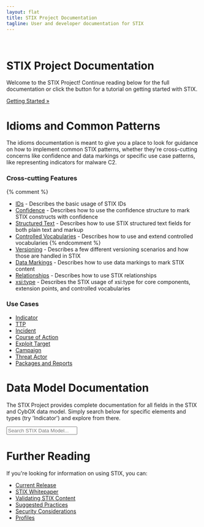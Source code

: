 ```yaml
---
layout: flat
title: STIX Project Documentation
tagline: User and developer documentation for STIX
---
```


<br />
<div class="jumbotron">
  <h1>STIX Project Documentation</h1>
  <p>Welcome to the STIX Project! Continue reading below for the full documentation or click the button for a tutorial on getting started with STIX.</p>
  <p><a class="btn btn-primary btn-lg" role="button" href="getting-started">Getting Started »</a></p>
</div>

# Idioms and Common Patterns

The idioms documentation is meant to give you a place to look for guidance on how to implement common STIX patterns, whether they're cross-cutting concerns like confidence and data markings or specific use case patterns, like representing indicators for malware C2.

### Cross-cutting Features

{% comment %}
* [IDs](idioms/features/ids) - Describes the basic usage of STIX IDs
* [Confidence](idioms/features/confidence) - Describes how to use the confidence structure to mark STIX constructs with confidence
* [Structured Text](idioms/features/structured-text) - Describes how to use STIX structured text fields for both plain text and markup
* [Controlled Vocabularies](idioms/features/controlled-vocabularies) - Describes how to use and extend controlled vocabularies
{% endcomment %}
* [Versioning](idioms/features/versioning) - Describes a few different versioning scenarios and how those are handled in STIX
* [Data Markings](idioms/features/data-markings) - Describes how to use data markings to mark STIX content
* [Relationships](idioms/features/relationships) - Describes how to use STIX relationships
* [xsi:type](idioms/features/xsi-type) - Describes the STIX usage of xsi:type for core components, extension points, and controlled vocabularies

### Use Cases

* [Indicator](idioms/indicator)
* [TTP](idioms/ttp)
* [Incident](idioms/incident)
* [Course of Action](idioms/course-of-action)
* [Exploit Target](idioms/exploit-target)
* [Campaign](idioms/campaign)
* [Threat Actor](idioms/threat-actor)
* [Packages and Reports](idioms/packages-and-reports)

# Data Model Documentation

The STIX Project provides complete documentation for all fields in the STIX and CybOX data model. Simply search below for specific elements and types (try 'Indicator') and explore from there.

<div class="full-width">
  <input type="text" class="doc-types form-control input-lg" placeholder="Search STIX Data Model..." />
</div>

# Further Reading

If you're looking for information on using STIX, you can:

* [Current Release](http://stix.mitre.org/language/version1.1/)
* [STIX Whitepaper](http://stix.mitre.org/about/documents/STIX_Whitepaper_v1.1.pdf)
* [Validating STIX Content](/validation)
* [Suggested Practices](/suggested-practices)
* [Security Considerations](/security-considerations)
* [Profiles](/getting-started/profiles)
